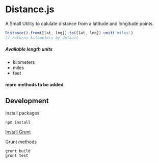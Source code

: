 # Distance.js

A Small Utility to calulate distance from a latitude and longitude points.

```javascript
Distance().from([lat, lng]).to([lat, lng]).unit('miles')
// returns kilometers by default
```

##### Available length units

- kilometers
- miles
- feet

#### more methods to be added

## Development

Install packages

```shell
npm install
```
[Install Grunt](http://gruntjs.com/getting-started)

Grunt methods

```shell
grunt build
grunt test
```

